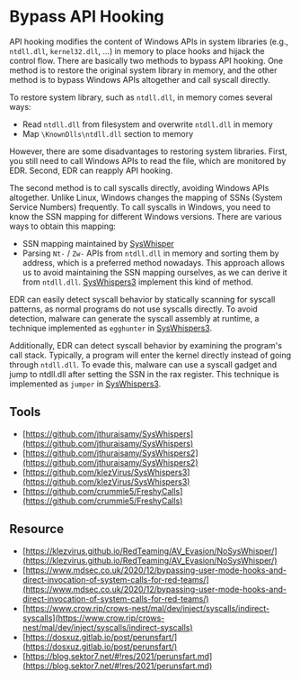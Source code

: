 # Bypass API Hooking

API hooking modifies the content of Windows APIs in system libraries (e.g., `ntdll.dll`, `kernel32.dll`, ...) in memory to place hooks and hijack the control flow.
There are basically two methods to bypass API hooking. One method is to restore the original system library in memory, and the other method is to bypass Windows APIs altogether and call syscall directly.

To restore system library, such as `ntdll.dll`, in memory comes several ways:

- Read `ntdll.dll` from filesystem and overwrite `ntdll.dll` in memory
- Map `\KnownDlls\ntdll.dll` section to memory

However, there are some disadvantages to restoring system libraries. First, you still need to call Windows APIs to read the file, which are monitored by EDR. Second, EDR can reapply API hooking.

The second method is to call syscalls directly, avoiding Windows APIs altogether. Unlike Linux, Windows changes the mapping of SSNs (System Service Numbers) frequently. To call syscalls in Windows, you need to know the SSN mapping for different Windows versions. There are various ways to obtain this mapping:

- SSN mapping maintained by [SysWhisper](https://github.com/jthuraisamy/SysWhispers)
- Parsing `Nt-` / `Zw-` APIs from `ntdll.dll` in memory and sorting them by address, which is a preferred method nowadays. This approach allows us to avoid maintaining the SSN mapping ourselves, as we can derive it from `ntdll.dll`. [SysWhispers3](https://github.com/klezVirus/SysWhispers3) implement this kind of method.

EDR can easily detect syscall behavior by statically scanning for syscall patterns, as normal programs do not use syscalls directly. To avoid detection, malware can generate the syscall assembly at runtime, a technique implemented as `egghunter` in [SysWhispers3](https://github.com/klezVirus/SysWhispers3).

Additionally, EDR can detect syscall behavior by examining the program's call stack. Typically, a program will enter the kernel directly instead of going through `ntdll.dll`. To evade this, malware can use a syscall gadget and jump to ntdll.dll after setting the SSN in the rax register. This technique is implemented as `jumper` in [SysWhispers3](https://github.com/klezVirus/SysWhispers3).

## Tools

- [https://github.com/jthuraisamy/SysWhispers](https://github.com/jthuraisamy/SysWhispers)
- [https://github.com/jthuraisamy/SysWhispers2](https://github.com/jthuraisamy/SysWhispers2)
- [https://github.com/klezVirus/SysWhispers3](https://github.com/klezVirus/SysWhispers3)
- [https://github.com/crummie5/FreshyCalls](https://github.com/crummie5/FreshyCalls)

## Resource

- [https://klezvirus.github.io/RedTeaming/AV_Evasion/NoSysWhisper/](https://klezvirus.github.io/RedTeaming/AV_Evasion/NoSysWhisper/)
- [https://www.mdsec.co.uk/2020/12/bypassing-user-mode-hooks-and-direct-invocation-of-system-calls-for-red-teams/](https://www.mdsec.co.uk/2020/12/bypassing-user-mode-hooks-and-direct-invocation-of-system-calls-for-red-teams/)
- [https://www.crow.rip/crows-nest/mal/dev/inject/syscalls/indirect-syscalls](https://www.crow.rip/crows-nest/mal/dev/inject/syscalls/indirect-syscalls)
- [https://dosxuz.gitlab.io/post/perunsfart/](https://dosxuz.gitlab.io/post/perunsfart/)
- [https://blog.sektor7.net/#!res/2021/perunsfart.md](https://blog.sektor7.net/#!res/2021/perunsfart.md)
